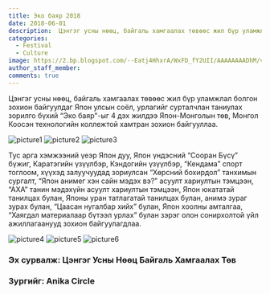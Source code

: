 ```yaml
---
title: Эко баяр 2018
date: 2018-06-01
description:  Цэнгэг усны нөөц, байгаль хамгаалах төвөөс жил бүр уламжлал болгон зохион байгуулдаг Япон улсын соёл, урлагийг сурталчлан таниулах зорилго бүхий “Эко баяр"-ыг 4 дэх жилдээ Япон-Монголын төв, Монгол Коосэн технологийн коллежтой хамтран зохион байгууллаа.
categories:
  - Festival
  - Culture
image: https://2.bp.blogspot.com/--Eatj4HhxrA/WxFD_fY2UII/AAAAAAAADhM/v4NiCkHp6BEvkujuJw-XIOy_YASgREDfgCLcBGAs/s1600/IMG_5898.JPG
author_staff_member:
comments: true
---
```

Цэнгэг усны нөөц, байгаль хамгаалах төвөөс жил бүр уламжлал болгон зохион байгуулдаг Япон улсын соёл, урлагийг сурталчлан таниулах зорилго бүхий “Эко баяр"-ыг 4 дэх жилдээ Япон-Монголын төв, Монгол Коосэн технологийн коллежтой хамтран зохион байгууллаа.

![picture1](https://4.bp.blogspot.com/-jpTif99rOfc/WxFD-1zcBSI/AAAAAAAADhI/N7mP08atx-Iu1WSGrUiSvuyb3VgnMnXxACLcBGAs/s1600/IMG_5910.JPG)
![picture2](https://4.bp.blogspot.com/-XvncwcneotY/WxFD3wNwP_I/AAAAAAAADg4/B6qoBlS1EGsQgYs-oSlPVZAuJjS3V8L8QCLcBGAs/s1600/IMG_5865.JPG)
![picture3](https://2.bp.blogspot.com/-3cWHN_hfSzM/WxFEBphOTGI/AAAAAAAADhQ/kbLW971YEY0BYuoYlC88q25RbPd860ypACLcBGAs/s1600/IMG_5912.JPG)

Тус арга хэмжээний үеэр Япон дуу, Япон үндэсний “Сооран Бүсү” бүжиг, Каратэгийн үзүүлбэр, Кэндогийн үзүүлбэр, “Кендама” спорт тоглоом, хүүхэд залуучуудад зориулсан “Хөрсний бохирдол” танхимын сургалт, “Япон анимег хэн сайн мэдэх вэ?” асуулт хариултын тэмцээн, “АХА” танин мэдэхүйн асуулт хариултын тэмцээн, Япон юкататай танилцах булан, Японы уран татлагатай танилцах булан, анимэ зураг зурах булан, “Цаасан нугалбар хийх” булан, Япон хоолны амталгаа, “Хаягдал материалаар бүтээл урлах” булан зэрэг олон сонирхолтой үйл ажиллагаанууд зохион байгуулагдлаа.

![picture4](https://1.bp.blogspot.com/-IFBcaoipK5U/WxFD4_wPpNI/AAAAAAAADg8/Lm886sfLJsQOJIWkTlmvy5U7HGfj4MJEgCLcBGAs/s1600/IMG_5879.JPG)
![picture5](https://2.bp.blogspot.com/-ddaNngOvBEQ/WxFD7ARQ1VI/AAAAAAAADhE/S7n-KoO42M0fFysli2fDfj2ZMxJ8zEfBACLcBGAs/s1600/IMG_5880.JPG)
![picture6](https://3.bp.blogspot.com/-4Nu4J8dtmxk/WxFEDe2gpZI/AAAAAAAADhU/ryJNwh9qBoE4aV2ZVMwutVDpUug07Ho1ACLcBGAs/s1600/IMG_5929.JPG)

### Эх сурвалж:  Цэнгэг Усны Нөөц Байгаль Хамгаалах Төв

### Зургийг: Anika Circle